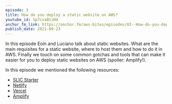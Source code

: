 ```yaml
---
episode: 3
title: How do you deploy a static website on AWS?
youtube_id: Sp7cvaBtzH4
anchor_fm_link: https://anchor.fm/aws-bites/episodes/03--How-do-you-deploy-a-static-website-on-AWS-e17ne47
publish_date: 2021-09-23
---
```


In this episode Eoin and Luciano talk about static websites. What are the main requisites for a static website, where to host them and how to do it in AWS. Finally we touch on some common gotchas and tools that can make it easier for you to deploy static websites on AWS (spoiler: Amplify!).

In this episode we mentioned the following resources:

- [SLIC Starter](https://github.com/fourTheorem/slic-starter)
- [Netlify](https://www.netlify.com/)
- [Vercel](https://vercel.com/)
- [Amplify](https://aws.amazon.com/amplify/)